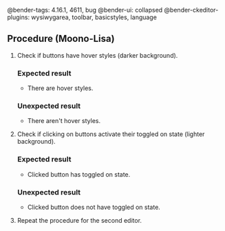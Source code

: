 @bender-tags: 4.16.1, 4611, bug
@bender-ui: collapsed
@bender-ckeditor-plugins: wysiwygarea, toolbar, basicstyles, language

## Procedure (Moono-Lisa)

1. Check if buttons have hover styles (darker background).

	### Expected result

	* There are hover styles.

	### Unexpected result

	* There aren't hover styles.

2. Check if clicking on buttons activate their toggled on state (lighter background).

	### Expected result

	* Clicked button has toggled on state.

	### Unexpected result

	* Clicked button does not have toggled on state.

3. Repeat the procedure for the second editor.
